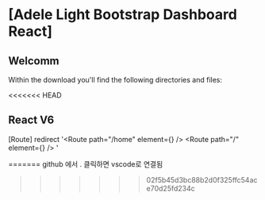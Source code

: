 # [Adele Light Bootstrap Dashboard React]

## Welcomm

Within the download you'll find the following directories and files:

<<<<<<< HEAD
## React V6
[Route]
redirect
'<Route path="/home" element={<Navigate replace to="/admin/dashboard" />} />
<Route path="/" element={<Navigate replace to="/user/login" />} />
'

=======
github 에서 . 클릭하면 vscode로 연결됨
>>>>>>> 02f5b45d3bc88b2d0f325ffc54ace70d25fd234c
